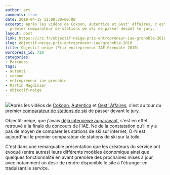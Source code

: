 ```yaml
---
author: art
comments: true
date: 2010-04-15 11:08:20+00:00
excerpt: Après les vidéos de Cokoon, Autentica et Gest' Affaires, c'est au tour du
  premier comparateur de stations de ski de passer devant le jury.
layout: post
link: https://irz.fr/objectif-neige-prix-entrepreneur-iae-grenoble-2010/
slug: objectif-neige-prix-entrepreneur-iae-grenoble-2010
title: Objectif-neige (Prix entrepreneur IAE Grenoble 2010)
wordpress_id: 720
categories:
- Parcours
tags:
- autenti
- cokoon
- entrepreneur iae grenoble
- Martin Magdinier
- objectif-neige
---
```


[![](https://static.irz.fr/2010/03/objectif-neige.png)](https://static.irz.fr/2010/03/objectif-neige.png)Après les vidéos de [Cokoon](http://irz.fr/cokoon-prix-entrepreneur-iae/), [Autentica](http://irz.fr/autentica-prix-entrepreneur-iae/) et [Gest' Affaires](http://irz.fr/gest-affaires-prix-entrepreneur-iae/), c'est au tour du premier [comparateur de stations de ski](http://www.objectif-neige.com) de passer devant le jury.

Objectif-neige, que j'avais [déjà interviewé auparavant](http://irz.fr/objectif-neige/), s'est en effet retrouvé à la finale du concours de l'IAE. Né de la constatation qu'il n'y a pas de moyen de comparer les stations de ski sur internet, O-N est aujourd'hui le premier comparateur de stations de ski sur la toile.

C'est dans une remarquable présentation que les créateurs du service ont évoqué (entre autres) leurs différents modèles économique ainsi que quelques fonctionnalité en avant première des prochaines mises à jour, avec notamment un désir de rendre disponible le site à l'étranger en traduisant le service.


